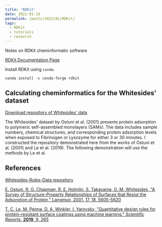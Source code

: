 ```yaml
---
title: 'RDKit'
date: 2022-01-19
permalink: /posts/2022/01/RDKit/
tags:
  - RDKit
  - tutorials
  - research
---
```


Notes on RDKit cheminformatic software

[RDKit Documentation Page](https://www.rdkit.org/docs/)

Install RDKit using `conda`
```
conda install -c conda-forge rdkit
```

## Calculating cheminformatics for the Whitesides' dataset

[Download repository of Whitesides' data](https://github.com/Dan-Christiansen/Whitesides-Rules-Data)

The Whitesides' dataset by Ostuni et al. (2001) presents protein adsorption to polymeric self-assembled monolayers (SAMs). The data includes sample numbers, chemical structures, and corresponding protein adsorption levels when exposed to Fibrinogen or Lysozyme for either 3 or 30 minutes. I constructed the repository demonstrated here from the works of Ostuni et al. (2001) and Le et al. (2019). The following demonstration will use the methods by Le et al.

## References

[Whitesides-Rules-Data repository](https://github.com/Dan-Christiansen/Whitesides-Rules-Data)

[E. Ostuni, R. G. Chapman, R. E. Holmlin, S. Takayama, G. M. Whitesides, "A Survey of Structure-Property Relationships of Surfaces that Resist the Adsorption of Protein," Langmuir, 2001, 17, 18, 5605-5620](https://pubs.acs.org/doi/10.1021/la010384m)

[T. C. Le, M. Penna, D. A. Winkler, I. Yarovsky, "Quantitative design rules for protein-resistant surface coatings using machine learning," *Scientific Reports*, **2019**, 9, 265](https://www.nature.com/articles/s41598-018-36597-5)